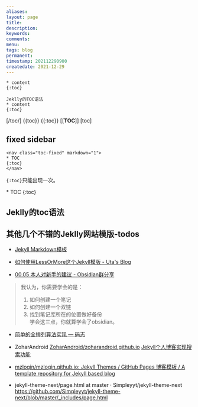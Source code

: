 ```yaml
---
aliases:
layout: page
title:
description:
keywords:
comments:
menu:
tags: blog
permanent: 
timestamp: 202112290900
createdate: 2021-12-29
---
```



```
* content
{:toc}

```

```
Jeklly的TOC语法
* content
{:toc}
```


[/toc/] 
{{toc}} 
{{:toc}}
[[__TOC__]]
[toc]

## fixed sidebar

```
<nav class="toc-fixed" markdown="1">
* TOC
{:toc}
</nav>
```

`{:toc}`只能出现一次。

<nav class="toc-fixed" markdown="1">
* TOC
{:toc}
</nav>


## Jeklly的toc语法


## 其他几个不错的Jeklly网站模版-todos

- [Jekyll Markdown模板](http://blog.prince2015.club/2018/05/05/welcome-to-jekyll/)

- [如何使用LessOrMore这个Jekyll模版 - Uta's Blog](http://road2ai.info/2017/08/26/how-to-use-this-jekyll-theme/)

- [00.05 本人对新手的建议 - Obsidian群分享](http://jackiegeek.gitee.io/obsidian-chinese-help/00%20%E6%96%B0%E6%89%8B%E5%85%A5%E9%97%A8/00.05%20%E6%9C%AC%E4%BA%BA%E5%AF%B9%E6%96%B0%E6%89%8B%E7%9A%84%E5%BB%BA%E8%AE%AE/)
> 我认为，你需要学会的是：  
> 1. 如何创建一个笔记  
> 2. 如何创建一个双链  
> 3. 找到笔记库所在的位置做好备份  
> 学会这三点，你就算学会了obsidian。

- [简单的全排列算法实现 — 码志](https://mazhuang.org/2011/11/20/permutation/)

- ZoharAndroid
[ZoharAndroid/zoharandroid.github.io](https://github.com/ZoharAndroid/zoharandroid.github.io)
[Jekyll个人博客实现搜索功能](https://zoharandroid.github.io/2019-08-01-jekyll%E4%B8%AA%E4%BA%BA%E5%8D%9A%E5%AE%A2%E5%AE%9E%E7%8E%B0%E6%90%9C%E7%B4%A2%E5%8A%9F%E8%83%BD/)

- [mzlogin/mzlogin.github.io: Jekyll Themes / GitHub Pages 博客模板 / A template repository for Jekyll based blog](https://github.com/mzlogin/mzlogin.github.io)

- jekyll-theme-next/page.html at master · Simpleyyt/jekyll-theme-next
https://github.com/Simpleyyt/jekyll-theme-next/blob/master/_includes/page.html